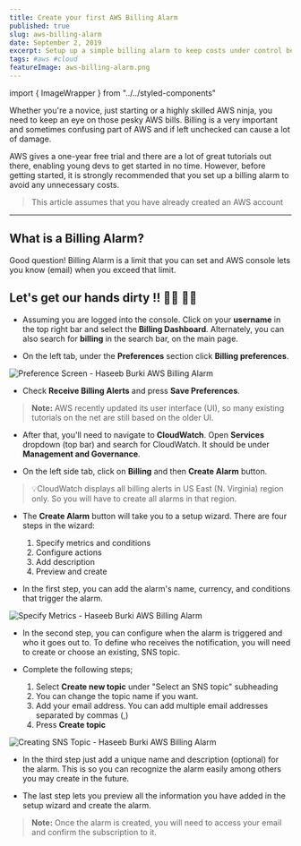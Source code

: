 ```yaml
---
title: Create your first AWS Billing Alarm
published: true
slug: aws-billing-alarm
date: September 2, 2019
excerpt: Setup up a simple billing alarm to keep costs under control before getting started with AWS
tags: #aws #cloud
featureImage: aws-billing-alarm.png
---
```


<!-- Imports -->

import { ImageWrapper } from "../../styled-components"

Whether you're a novice, just starting or a highly skilled AWS ninja, you need to keep an eye on those pesky AWS bills. Billing is a very important and sometimes confusing part of AWS and if left unchecked can cause a lot of damage.

AWS gives a one-year free trial and there are a lot of great tutorials out there, enabling young devs to get started in no time. However, before getting started, it is strongly recommended that you set up a billing alarm to avoid any unnecessary costs.

> This article assumes that you have already created an AWS account

---

## What is a Billing Alarm?

Good question! Billing Alarm is a limit that you can set and AWS console lets you know (email) when you exceed that limit.

## Let's get our hands dirty !! 👩‍💻 👨‍💻

- Assuming you are logged into the console. Click on your **username** in the top right bar and select the **Billing Dashboard**. Alternately, you can also search for **billing** in the search bar, on the main page.

- On the left tab, under the **Preferences** section click **Billing preferences**.

<ImageWrapper caption="Preference Screen - AWS Console">

![Preference Screen - Haseeb Burki AWS Billing Alarm](https://thepracticaldev.s3.amazonaws.com/i/8cuveiuxd8zysb8mzj1m.png)

</ImageWrapper>

- Check **Receive Billing Alerts** and press **Save Preferences**.

> **Note:** AWS recently updated its user interface (UI), so many existing tutorials on the net are still based on the older UI.

- After that, you'll need to navigate to **CloudWatch**. Open **Services** dropdown (top bar) and search for CloudWatch. It should be under **Management and Governance**.

- On the left side tab, click on **Billing** and then **Create Alarm** button.

> 💡CloudWatch displays all billing alerts in US East (N. Virginia) region only. So you will have to create all alarms in that region.

- The **Create Alarm** button will take you to a setup wizard. There are four steps in the wizard:

  1. Specify metrics and conditions
  2. Configure actions
  3. Add description
  4. Preview and create

- In the first step, you can add the alarm's name, currency, and conditions that trigger the alarm.

<ImageWrapper caption="Specify Metrics - AWS Console">

![Specify Metrics - Haseeb Burki AWS Billing Alarm](https://thepracticaldev.s3.amazonaws.com/i/qw20whamjy12hsqh16ce.png)

</ImageWrapper>

- In the second step, you can configure when the alarm is triggered and who it goes out to. To define who receives the notification, you will need to create or choose an existing, SNS topic.

- Complete the following steps;

  1. Select **Create new topic** under "Select an SNS topic" subheading
  2. You can change the topic name if you want.
  3. Add your email address. You can add multiple email addresses separated by commas (,)
  4. Press **Create topic**

<ImageWrapper caption="Creating SNS Topic - AWS Console">

![Creating SNS Topic - Haseeb Burki AWS Billing Alarm](https://thepracticaldev.s3.amazonaws.com/i/ovjpwulk0pri99r1vn86.png)

</ImageWrapper>

- In the third step just add a unique name and description (optional) for the alarm. This is so you can recognize the alarm easily among others you may create in the future.

- The last step lets you preview all the information you have added in the setup wizard and create the alarm.

> **Note:** Once the alarm is created, you will need to access your email and confirm the subscription to it.
